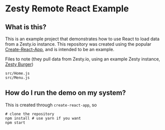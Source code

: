 # Zesty Remote React Example

## What is this?

This is an example project that demonstrates how to use React to load data from a Zesty.io instance. This repository was created using the popular [Create-React-App](https://github.com/facebook/create-react-app), and is intended to be an example. 

Files to note (they pull data from Zesty.io, using an example Zesty instance, [Zesty Burger](http://burger.zesty.site))

	src/Home.js
	src/Menu.js
	
## How do I run the demo on my system?

This is created through `create-react-app`, so

	# clone the repository
	npm install # use yarn if you want
	npm start 

